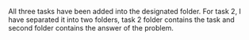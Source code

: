 All three tasks have been added into the designated folder.
For task 2, I have separated it into two folders, task 2 folder contains the task and second folder contains the answer of the problem.
